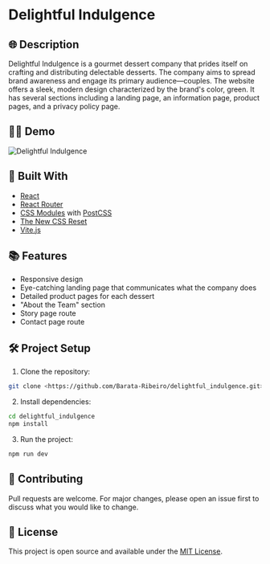 # Delightful Indulgence

## 🌐 Description

Delightful Indulgence is a gourmet dessert company that prides itself on crafting and distributing delectable desserts. The company aims to spread brand awareness and engage its primary audience—couples. The website offers a sleek, modern design characterized by the brand's color, green. It has several sections including a landing page, an information page, product pages, and a privacy policy page.

## 👨‍💻 Demo

![Delightful Indulgence](./public/screenshot.gif)

## 🚀 Built With

- [React](https://reactjs.org/)
- [React Router](https://reactrouter.com/)
- [CSS Modules](https://github.com/css-modules/css-modules) with [PostCSS](https://postcss.org/)
- [The New CSS Reset](https://elad2412.github.io/the-new-css-reset/)
- [Vite.js](https://vitejs.dev/)

## 📚 Features

- Responsive design
- Eye-catching landing page that communicates what the company does
- Detailed product pages for each dessert
- "About the Team" section
- Story page route
- Contact page route

## 🛠️ Project Setup

1. Clone the repository:

```bash
git clone <https://github.com/Barata-Ribeiro/delightful_indulgence.git>
```

2. Install dependencies:

```bash
cd delightful_indulgence
npm install
```

3. Run the project:

```bash
npm run dev
```

## 🤝 Contributing

Pull requests are welcome. For major changes, please open an issue first to discuss what you would like to change.

## 📜 License

This project is open source and available under the [MIT License](LICENSE).
